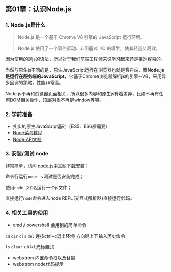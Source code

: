 ## 第01章：认识Node.js

### 1. Node.js是什么

> Node.js 是一个基于 Chrome V8 引擎的 JavaScript 运行环境。  
>
> Node.js 使用了一个事件驱动、非阻塞式 I/O 的模型，使其轻量又高效。  

因为使用的是js的语法，所以对于我们前端工程师来说学习起来还是相对容易的。

当然与原生js不同的是，原生JavaScript运行在浏览器也就是客户端，而**Node.js是运行在服务端的JavaScript**，它基于Chrome浏览器解析js的引擎--V8，采用异步回调的策略，性能非常高。

Node.js不再和浏览器页面相关，所以很多内容和原生js有着差异，比如不再有任何DOM相关操作，顶层对象不再是window等等。

### 2. 学前准备

- 扎实的原生JavaScript基础（ES5、ES6都需要）
- [Node菜鸟教程](http://www.runoob.com/nodejs/nodejs-tutorial.html)
- [Node API文档](http://nodejs.cn/api/)

### 3. 安装/测试 node

非常简单，访问 [node.js中文网](http://nodejs.cn/download/)下载安装；

命令行运行`node -v`测试是否安装完成；

使用`node 文件名`运行一个js文件；

直接运行`node`命令进入node REPL(交互式解析器)直接运行代码。

### 4. 相关工具的使用

- cmd / powershell 会用到的简单命令

`cd` `dir` `cls` `del`  连按ctrl+c退出环境  方向键上下输入历史命令

`ls` `clear` ctrl+L光标置顶

- webstrom 内置命令框以及替换
- webstrom node代码提示
















